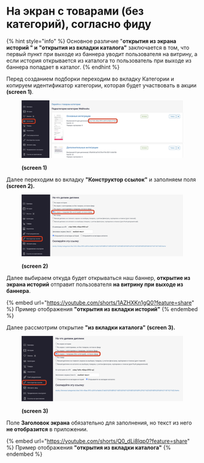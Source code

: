# На экран с товарами (без категорий), согласно фиду

{% hint style="info" %}
Основное различие "**открытия из экрана историй " и** **"открытия из вкладки каталога"** заключается в том, что первый пункт при выходе из баннера уводит пользователя на витрину, а если история открывается из каталога то пользователь при выходе из баннера попадает в каталог.
{% endhint %}

Перед созданием подборки переходим во вкладку Категории и копируем идентификатор категории, которая будет участвовать в акции **(screen 1)**.

<figure><img src="../../../.gitbook/assets/Снимок экрана 2022-11-11 в 11.59.18.png" alt=""><figcaption><p><strong>(screen 1)</strong></p></figcaption></figure>

Далее переходим во вкладку **"Конструктор ссылок"** и заполняем поля **(screen 2).**

<figure><img src="../../../.gitbook/assets/Снимок экрана 2022-11-11 в 12.00.34.png" alt=""><figcaption><p><strong>(screen 2)</strong></p></figcaption></figure>

Далее выбираем откуда будет открываться наш баннер, **открытие из экрана историй** отправит пользователя **на витрину при выходе из баннера**.

{% embed url="https://youtube.com/shorts/1AZHXKn1gQ0?feature=share" %}
Пример отображения **"открытия из вкладки историй"**
{% endembed %}

Далее рассмотрим открытие **"из вкладки каталога" (screen 3).**

<figure><img src="../../../.gitbook/assets/Снимок экрана 2022-11-11 в 12.08.33.png" alt=""><figcaption><p><strong>(screen 3)</strong></p></figcaption></figure>

Поле **Заголовок экрана** обязательно для заполнения, но текст из него **не отобразится** в приложении.

{% embed url="https://youtube.com/shorts/Q0_dLi8lqp0?feature=share" %}
Пример отображения **"открытия из вкладки каталога"**
{% endembed %}
